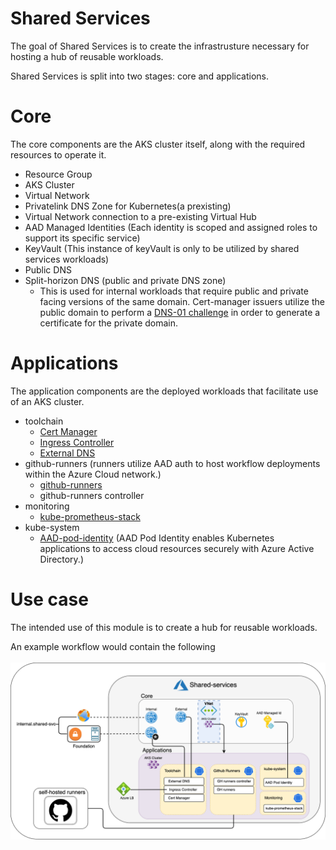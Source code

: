 # Shared Services

The goal of Shared Services is to create the infrastrusture necessary for hosting a hub of reusable workloads.

Shared Services is split into two stages: core and applications.

# Core

The core components are the AKS cluster itself, along with the required resources to operate it.

- Resource Group
- AKS Cluster
- Virtual Network
- Privatelink DNS Zone for Kubernetes(a prexisting)
- Virtual Network connection to a pre-existing Virtual Hub
- AAD Managed Identities (Each identity is scoped and assigned roles to support its specific service)
- KeyVault (This instance of keyVault is only to be utilized by shared services workloads)
- Public DNS
- Split-horizon DNS (public and private DNS zone)
  - This is used for internal workloads that require public and private facing versions of the same domain. Cert-manager issuers utilize the public domain to perform a [DNS-01 challenge](https://letsencrypt.org/docs/challenge-types/#dns-01-challenge) in order to generate a certificate for the private domain.

# Applications

The application components are the deployed workloads that facilitate use of an AKS cluster.
- toolchain
  - [Cert Manager](https://cert-manager.io/docs/)
  - [Ingress Controller](https://github.com/kubernetes/ingress-nginx)
  - [External DNS](https://github.com/kubernetes-sigs/external-dns)
- github-runners (runners utilize AAD auth to host workflow deployments within the Azure Cloud network.)
  - [github-runners](https://docs.github.com/en/actions/hosting-your-own-runners/about-self-hosted-runners)
  - github-runners controller
- monitoring
  - [kube-prometheus-stack](https://github.com/prometheus-community/helm-charts/tree/main/charts/kube-prometheus-stack)
- kube-system
  - [AAD-pod-identity](https://github.com/Azure/aad-pod-identity) (AAD Pod Identity enables Kubernetes applications to access cloud resources securely with Azure Active Directory.)

# Use case

The intended use of this module is to create a hub for reusable workloads.

An example workflow would contain the following</br></br>
![Landing Zone](../../images/shared-services.png "Landing Zone")
